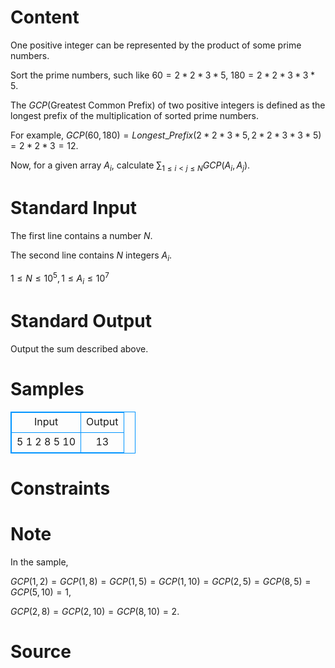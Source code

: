 
# Content

One positive integer can be represented by the product of some prime numbers.

Sort the prime numbers, such like $60=2*2*3*5$, $180=2*2*3*3*5$.

The $GCP$(Greatest Common Prefix) of two positive integers is defined as the longest prefix of the multiplication of sorted prime numbers.

For example, $GCP(60,180)=Longest\_Prefix(2*2*3*5,2*2*3*3*5)=2*2*3=12$.

Now, for a given array $A_i$, calculate
$\sum_{1\leq i<j\leq N}{GCP(A_i,A_j)}$.

# Standard Input

The first line contains a number $N$.

The second line contains $N$ integers $A_i$.

$1\leq N\leq 10^5, 1\leq A_i\leq 10^7$

# Standard Output

Output the sum described above.

# Samples

<style>
        table,table tr th, table tr td { border:1px solid #0094ff; }
        table { width: 200px; min-height: 25px; line-height: 25px; text-align: center; border-collapse: collapse;}   
    </style>
<table>
	<tr>
		<td>Input</td>
		<td>Output</td>
	</tr>
<tr><td>5
1 2 8 5 10</td><td>13</td></tr></table>


# Constraints



# Note

In the sample,

$GCP(1,2)=GCP(1,8)=GCP(1,5)=GCP(1,10)=GCP(2,5)=GCP(8,5)=GCP(5,10)=1$,

$GCP(2,8)=GCP(2,10)=GCP(8,10)=2$.

# Source


